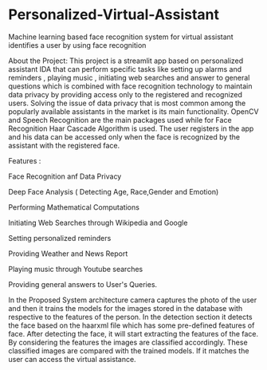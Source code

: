 # Personalized-Virtual-Assistant
Machine learning based face recognition system for virtual assistant identifies a  user by using face recognition
 
 About the Project:
This project is a streamlit app based on personalized assistant IDA that can perform specific tasks like setting up alarms and reminders , playing music , initiating web searches and answer to general questions which  is combined with face recognition technology to maintain data privacy by providing access only to the registered and recognized users. Solving the issue of data privacy that is most common among the popularly available assistants in the market is its main functionality. 
OpenCV and Speech Recognition are the main packages used while for  Face Recognition Haar Cascade Algorithm is used. 
The user registers in the app and his data can be accessed only when the face is recognized by the assistant with the registered face.





Features :

Face Recognition anf Data Privacy

Deep Face Analysis ( Detecting Age, Race,Gender and Emotion)

Performing Mathematical Computations

Initiating Web Searches through Wikipedia and Google 

Setting personalized reminders 

Providing Weather and News Report 

Playing music through Youtube searches

Providing general answers to User's Queries.





In the Proposed System architecture camera captures the photo of the user and then it trains the models for the images stored in the database with respective to the features of the person. In the detection section it detects the face based on the haarxml file which has some pre-defined features of face. After detecting the face, it will start extracting the features of the face. By considering the features the images are classified accordingly. These classified images are compared with the trained models. If it matches the user can access the virtual assistance.
